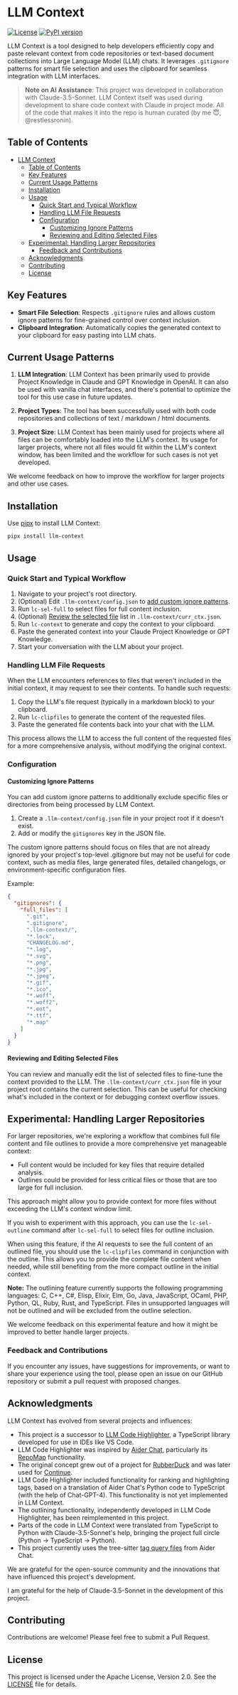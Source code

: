 # LLM Context

[![License](https://img.shields.io/badge/License-Apache%202.0-blue.svg)](https://opensource.org/licenses/Apache-2.0)
[![PyPI version](https://badge.fury.io/py/llm-context.svg)](https://badge.fury.io/py/llm-context)

LLM Context is a tool designed to help developers efficiently copy and paste relevant context from code repositories or text-based document collections into Large Language Model (LLM) chats. It leverages `.gitignore` patterns for smart file selection and uses the clipboard for seamless integration with LLM interfaces.

> **Note on AI Assistance**: This project was developed in collaboration with Claude-3.5-Sonnet. LLM Context itself was used during development to share code context with Claude in project mode. All of the code that makes it into the repo is human curated (by me 😇, @restlessronin).

## Table of Contents

- [LLM Context](#llm-context)
  - [Table of Contents](#table-of-contents)
  - [Key Features](#key-features)
  - [Current Usage Patterns](#current-usage-patterns)
  - [Installation](#installation)
  - [Usage](#usage)
    - [Quick Start and Typical Workflow](#quick-start-and-typical-workflow)
    - [Handling LLM File Requests](#handling-llm-file-requests)
    - [Configuration](#configuration)
      - [Customizing Ignore Patterns](#customizing-ignore-patterns)
      - [Reviewing and Editing Selected Files](#reviewing-and-editing-selected-files)
  - [Experimental: Handling Larger Repositories](#experimental-handling-larger-repositories)
    - [Feedback and Contributions](#feedback-and-contributions)
  - [Acknowledgments](#acknowledgments)
  - [Contributing](#contributing)
  - [License](#license)

## Key Features

- **Smart File Selection**: Respects `.gitignore` rules and allows custom ignore patterns for fine-grained control over context inclusion.
- **Clipboard Integration**: Automatically copies the generated context to your clipboard for easy pasting into LLM chats.

## Current Usage Patterns

1. **LLM Integration**: LLM Context has been primarily used to provide Project Knowledge in Claude and GPT Knowledge in OpenAI. It can also be used with vanilla chat interfaces, and there's potential to optimize the tool for this use case in future updates.

2. **Project Types**: The tool has been successfully used with both code repositories and collections of text / markdown / html documents.

3. **Project Size**: LLM Context has been mainly used for projects where all files can be comfortably loaded into the LLM's context. Its usage for larger projects, where not all files would fit within the LLM's context window, has been limited and the workflow for such cases is not yet developed.

We welcome feedback on how to improve the workflow for larger projects and other use cases.

## Installation

Use [pipx](https://pypa.github.io/pipx/) to install LLM Context:

```
pipx install llm-context
```

## Usage

### Quick Start and Typical Workflow

1. Navigate to your project's root directory.
2. (Optional) Edit `.llm-context/config.json` to [add custom ignore patterns](#customizing-ignore-patterns).
3. Run `lc-sel-full` to select files for full content inclusion.
4. (Optional) [Review the selected file](#reviewing-and-editing-selected-files) list in `.llm-context/curr_ctx.json`.
5. Run `lc-context` to generate and copy the context to your clipboard.
6. Paste the generated context into your Claude Project Knowledge or GPT Knowledge.
7. Start your conversation with the LLM about your project.

### Handling LLM File Requests

When the LLM encounters references to files that weren't included in the initial context, it may request to see their contents. To handle such requests:

1. Copy the LLM's file request (typically in a markdown block) to your clipboard.
2. Run `lc-clipfiles` to generate the content of the requested files.
3. Paste the generated file contents back into your chat with the LLM.

This process allows the LLM to access the full content of the requested files for a more comprehensive analysis, without modifying the original context.

### Configuration

#### Customizing Ignore Patterns

You can add custom ignore patterns to additionally exclude specific files or directories from being processed by LLM Context.

1. Create a `.llm-context/config.json` file in your project root if it doesn't exist.
2. Add or modify the `gitignores` key in the JSON file.

The custom ignore patterns should focus on files that are not already ignored by your project's top-level .gitignore but may not be useful for code context, such as media files, large generated files, detailed changelogs, or environment-specific configuration files.

Example:

```json
{
  "gitignores": {
    "full_files": [
      ".git",
      ".gitignore",
      ".llm-context/",
      "*.lock",
      "CHANGELOG.md",
      "*.log",
      "*.svg",
      "*.png",
      "*.jpg",
      "*.jpeg",
      "*.gif",
      "*.ico",
      "*.woff",
      "*.woff2",
      "*.eot",
      "*.ttf",
      "*.map"
    ]
  }
}
```

#### Reviewing and Editing Selected Files

You can review and manually edit the list of selected files to fine-tune the context provided to the LLM. The `.llm-context/curr_ctx.json` file in your project root contains the current selection. This can be useful for checking what's included in the context or for debugging context overflow issues.

## Experimental: Handling Larger Repositories

For larger repositories, we're exploring a workflow that combines full file content and file outlines to provide a more comprehensive yet manageable context:

- Full content would be included for key files that require detailed analysis.
- Outlines could be provided for less critical files or those that are too large for full inclusion.

This approach might allow you to provide context for more files without exceeding the LLM's context window limit.

If you wish to experiment with this approach, you can use the `lc-sel-outline` command after `lc-sel-full` to select files for outline inclusion.

When using this feature, if the AI requests to see the full content of an outlined file, you should use the `lc-clipfiles` command in conjunction with the outline. This allows you to provide the complete file content when needed, while still benefiting from the more compact outline in the initial context.

**Note:** The outlining feature currently supports the following programming languages:
C, C++, C#, Elisp, Elixir, Elm, Go, Java, JavaScript, OCaml, PHP, Python, QL, Ruby, Rust, and TypeScript. Files in unsupported languages will not be outlined and will be excluded from the outline selection.

We welcome feedback on this experimental feature and how it might be improved to better handle larger projects.

### Feedback and Contributions

If you encounter any issues, have suggestions for improvements, or want to share your experience using the tool, please open an issue on our GitHub repository or submit a pull request with proposed changes.

## Acknowledgments

LLM Context has evolved from several projects and influences:

- This project is a successor to [LLM Code Highlighter](https://github.com/restlessronin/llm-code-highlighter), a TypeScript library developed for use in IDEs like VS Code.
- LLM Code Highlighter was inspired by [Aider Chat](https://github.com/paul-gauthier/aider), particularly its [RepoMap](https://aider.chat/docs/repomap.html) functionality.
- The original concept grew out of a project for [RubberDuck](https://github.com/rubberduck-ai/rubberduck-vscode) and was later used for [Continue](https://github.com/continuedev/continuedev).
- LLM Code Highlighter included functionality for ranking and highlighting tags, based on a translation of Aider Chat's Python code to TypeScript (with the help of Chat-GPT-4). This functionality is not yet implemented in LLM Context.
- The outlining functionality, independently developed in LLM Code Highlighter, has been reimplemented in this project.
- Parts of the code in LLM Context were translated from TypeScript to Python with Claude-3.5-Sonnet's help, bringing the project full circle (Python -> TypeScript -> Python).
- This project currently uses the tree-sitter [tag query files](src/llm_context/highlighter/tag-qry/) from Aider Chat.

We are grateful for the open-source community and the innovations that have influenced this project's development.

I am grateful for the help of Claude-3.5-Sonnet in the development of this project.

## Contributing

Contributions are welcome! Please feel free to submit a Pull Request.

## License

This project is licensed under the Apache License, Version 2.0. See the [LICENSE](LICENSE) file for details.